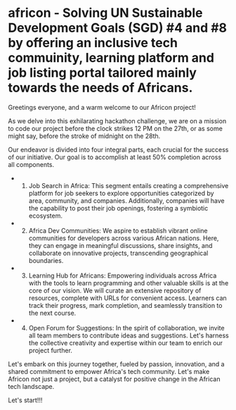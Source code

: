 # africon - Solving UN Sustainable Development Goals (SGD) #4 and #8 by offering an inclusive tech commuinity, learning platform and job listing portal tailored mainly towards the needs of Africans.

Greetings everyone, and a warm welcome to our Africon project!

As we delve into this exhilarating hackathon challenge, we are on a mission to code our project before the clock strikes 12 PM on the 27th, or as some might say, before the stroke of midnight on the 28th.

Our endeavor is divided into four integral parts, each crucial for the success of our initiative. Our goal is to accomplish at least 50% completion across all components.

-   1. Job Search in Africa: This segment entails creating a comprehensive platform for job seekers to explore opportunities categorized by area, community, and companies. Additionally, companies will have the capability to post their job openings, fostering a symbiotic ecosystem.

-   2. Africa Dev Communities: We aspire to establish vibrant online communities for developers across various African nations. Here, they can engage in meaningful discussions, share insights, and collaborate on innovative projects, transcending geographical boundaries.

-   3. Learning Hub for Africans: Empowering individuals across Africa with the tools to learn programming and other valuable skills is at the core of our vision. We will curate an extensive repository of resources, complete with URLs for convenient access. Learners can track their progress, mark completion, and seamlessly transition to the next course.

-   4. Open Forum for Suggestions: In the spirit of collaboration, we invite all team members to contribute ideas and suggestions. Let's harness the collective creativity and expertise within our team to enrich our project further.

Let's embark on this journey together, fueled by passion, innovation, and a shared commitment to empower Africa's tech community. Let's make Africon not just a project, but a catalyst for positive change in the African tech landscape.

Let's start!!!
